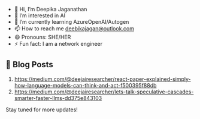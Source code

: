 - 👋 Hi, I’m Deepika Jaganathan
- 👀 I’m interested in AI
- 🌱 I’m currently learning AzureOpenAI/Autogen
- 📫 How to reach me deebikajagan@outlook.com
- 😄 Pronouns: SHE/HER
- ⚡ Fun fact: I am a network engineer


## 📘 Blog Posts

1. https://medium.com/@deejairesearcher/react-paper-explained-simply-how-language-models-can-think-and-act-f500395f88db
2. https://medium.com/@deejairesearcher/lets-talk-speculative-cascades-smarter-faster-llms-dd375e843103

Stay tuned for more updates!



